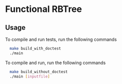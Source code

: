 
# Functional RBTree

## Usage

To compile and run tests, run the following commands

```bash
  make build_with_doctest
  ./main
```

To compile and run, run the following commands

```bash
  make build_without_doctest
  ./main [inputfile]
```
